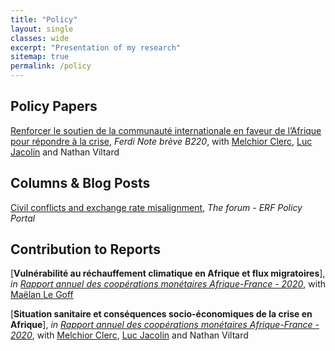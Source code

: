 ```yaml
---
title: "Policy"
layout: single
classes: wide
excerpt: "Presentation of my research"
sitemap: true
permalink: /policy
---
```


## Policy Papers
[Renforcer le soutien de la communauté internationale en faveur de l’Afrique pour répondre à la crise](https://ferdi.fr/dl/df-5bVbftTuESzje3KHpERFZLUa/ferdi-b220-renforcer-le-soutien-de-la-communaute-internationale-en-faveur.pdf), *Ferdi Note brève B220*, with [Melchior Clerc](https://ideas.repec.org/e/pcl161.html), [Luc Jacolin](https://www.banque-france.fr/en/economie/economistes-et-chercheurs/luc-jacolin) and Nathan Viltard

## Columns & Blog Posts
[Civil conflicts and exchange rate misalignment](http://theforum.erf.org.eg/2021/10/03/civil-conflicts-exchange-rate-misalignment/), *The forum - ERF Policy Portal*

## Contribution to Reports
[**Vulnérabilité au réchauffement climatique en Afrique et flux migratoires**], *in [Rapport annuel des coopérations monétaires Afrique-France - 2020](https://publications.banque-france.fr/liste-chronologique/cooperations-monetaires-afrique-france)*, with [Maëlan Le Goff](https://www.banque-france.fr/maelan-le-goff)

[**Situation sanitaire et conséquences socio-économiques de la crise en Afrique**], *in [Rapport annuel des coopérations monétaires Afrique-France - 2020](https://publications.banque-france.fr/liste-chronologique/cooperations-monetaires-afrique-france)*, with [Melchior Clerc](https://ideas.repec.org/e/pcl161.html), [Luc Jacolin](https://www.banque-france.fr/en/economie/economistes-et-chercheurs/luc-jacolin) and Nathan Viltard
